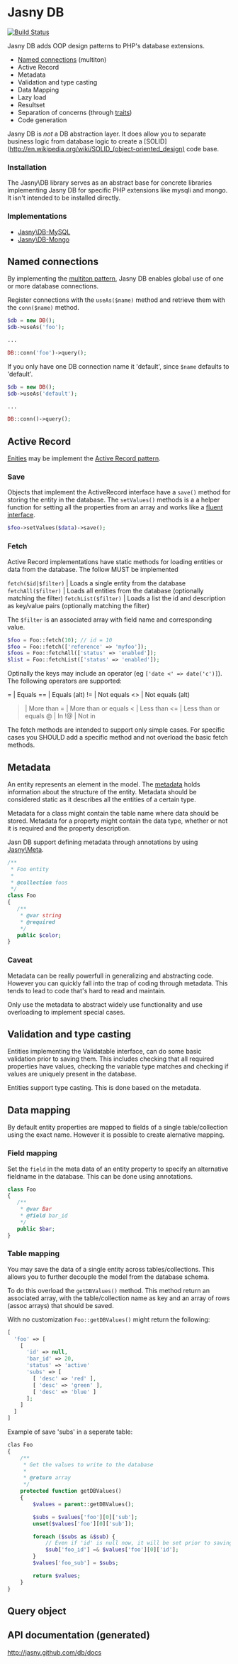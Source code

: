 Jasny DB
========

[![Build Status](https://secure.travis-ci.org/jasny/db.png?branch=master)](http://travis-ci.org/jasny/db)

Jasny DB adds OOP design patterns to PHP's database extensions.

* [Named connections](#named-connections) (multiton)
* Active Record
* Metadata
* Validation and type casting
* Data Mapping
* Lazy load
* Resultset
* Separation of concerns (through [traits](http://php.net/traits))
* Code generation

Jasny DB is *not* a DB abstraction layer. It does allow you to separate business logic from database logic to create a
[SOLID](http://en.wikipedia.org/wiki/SOLID_(object-oriented_design) code base.

### Installation
The Jasny\DB library serves as an abstract base for concrete libraries implementing Jasny DB for specific
PHP extensions like mysqli and mongo. It isn't intended to be installed directly.

### Implementations

* [Jasny\DB-MySQL](http://github.com/jasny/db-mysql)
* [Jasny\DB-Mongo](http://github.com/jasny/db-mongo)


Named connections
---

By implementing the [multiton pattern](http://en.wikipedia.org/wiki/Multiton_pattern), Jasny DB enables global use of
one or more database connections.

Register connections with the `useAs($name)` method and retrieve them with the `conn($name)` method.

```php
$db = new DB();
$db->useAs('foo');

...

DB::conn('foo')->query();
```

If you only have one DB connection name it 'default', since `$name` defaults to 'default'.

```php
$db = new DB();
$db->useAs('default');

...

DB::conn()->query();
```


Active Record
---

[Enities](http://en.wikipedia.org/wiki/Entity) may be implement the
[Active Record pattern](http://en.wikipedia.org/wiki/Active_record_pattern).

### Save
Objects that implement the ActiveRecord
interface have a `save()` method for storing the entity in the database. The `setValues()` methods is a a helper
function for setting all the properties from an array and works like a
[fluent interface](http://en.wikipedia.org/wiki/Fluent_interface).

```php
$foo->setValues($data)->save();
```


### Fetch
Active Record implementations have static methods for loading entities or data from the database. The follow MUST be
implemented

`fetch($id|$filter)` | Loads a single entity from the database
`fetchAll($filter)`  | Loads all entities from the database (optionally matching the filter)
`fetchList($filter)` | Loads a list the id and description as key/value pairs (optionally matching the filter)

The `$filter` is an associated array with field name and corresponding value.

```php
$foo = Foo::fetch(10); // id = 10
$foo = Foo::fetch(['reference' => 'myfoo']);
$foos = Foo::fetchAll(['status' => 'enabled']);
$list = Foo::fetchList(['status' => 'enabled']);
```

Optinally the keys may include an operator (eg `['date <' => date('c')]`). The following operators are supported:

=  | Equals
== | Equals (alt)
!= | Not equals
<> | Not equals (alt)
>  | More than
>= | More than or equals
<  | Less than
<= | Less than or equals
@  | In
!@ | Not in

The fetch methods are intended to support only simple cases. For specific cases you SHOULD add a specific method and not
overload the basic fetch methods.


Metadata
---

An entity represents an element in the model. The [metadata](http://en.wikipedia.org/wiki/Metadata) holds information
about the structure of the entity. Metadata should be considered static as it describes all the entities of a certain
type.

Metadata for a class might contain the table name where data should be stored. Metadata for a property might contain
the data type, whether or not it is required and the property description.

Jasn DB support defining metadata through annotations by using [Jasny\Meta](http://www.github.com/jasny/meta).

```php
/**
 * Foo entity
 *
 * @collection foos
 */
class Foo
{
   /**
    * @var string
    * @required
    */
   public $color;
}
```

### Caveat
Metadata can be really powerfull in generalizing and abstracting code. However you can quickly fall into the trap of
coding through metadata. This tends to lead to code that's hard to read and maintain.

Only use the metadata to abstract widely use functionality and use overloading to implement special cases.


Validation and type casting
---

Entities implementing the Validatable interface, can do some basic validation prior to saving them. This includes
checking that all required properties have values, checking the variable type matches and checking if values are
uniquely present in the database.

Entities support type casting. This is done based on the metadata.


Data mapping
---

By default entity properties are mapped to fields of a single table/collection using the exact name. However it is
possible to create alernative mapping.

### Field mapping
Set the `field` in the meta data of an entity property to specify an alternative fieldname in the database. This can be
done using annotations.

```php
class Foo
{
   /**
    * @var Bar
    * @field bar_id
    */
   public $bar;
}
```

### Table mapping
You may save the data of a single entity across tables/collections. This allows you to further decouple the model from
the database schema.

To do this overload the `getDBValues()` method. This method return an associated array, with the table/collection name
as key and an array of rows (assoc arrays) that should be saved.

With no customization `Foo::getDBValues()` might return the following:

```php
[
  'foo' => [
    [
      'id' => null,
      'bar_id' => 20,
      'status' => 'active'
      'subs' => [
        [ 'desc' => 'red' ],
        [ 'desc' => 'green' ],
        [ 'desc' => 'blue' ]
      ];
    ]
  ]
]
```

Example of save 'subs' in a seperate table:

```php
clas Foo
{
    /**
     * Get the values to write to the database
     *
     * @return array
     */
    protected function getDBValues()
    {
        $values = parent::getDBValues();

        $subs = $values['foo'][0]['sub'];
        unset($values['foo'][0]['sub']);

        foreach ($subs as &$sub) {
            // Even if 'id' is null now, it will be set prior to saving `foo_sub`
            $sub['foo_id'] =& $values['foo'][0]['id'];
        }
        $values['foo_sub'] = $subs;

        return $values;
    }
}
```


Query object
---




API documentation (generated)
---

http://jasny.github.com/db/docs
